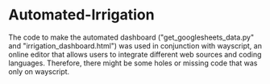 # Automated-Irrigation
The code to make the automated dashboard ("get_googlesheets_data.py" and "irrigation_dashboard.html") was used in conjunction with wayscript, an online editor that allows users to integrate different web sources and coding languages. Therefore, there might be some holes or missing code that was only on wayscript.
